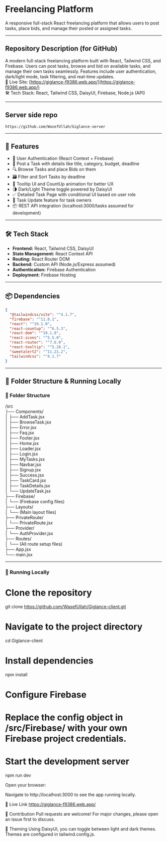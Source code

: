 # Freelancing Platform

A responsive full-stack React freelancing platform that allows users to post tasks, place bids, and manage their posted or assigned tasks.

---

## Repository Description (for GitHub)

A modern full-stack freelancing platform built with React, Tailwind CSS, and Firebase. Users can post tasks, browse and bid on available tasks, and manage their own tasks seamlessly. Features include user authentication, dark/light mode, task filtering, and real-time updates.  
🔗 Live Site: [https://giglance-f9386.web.app/](https://giglance-f9386.web.app/)  
🛠️ Tech Stack: React, Tailwind CSS, DaisyUI, Firebase, Node.js (API)

---

## Server side repo

`https://github.com/WasefUllah/Giglance-server`

---

## 🚀 Features

- 🔐 User Authentication (React Context + Firebase)
- 📝 Post a Task with details like title, category, budget, deadline
- 🔍 Browse Tasks and place Bids on them
- 🗃️ Filter and Sort Tasks by deadline
- 🧠 Tooltip UI and CountUp animation for better UX
- 🌗 Dark/Light Theme toggle powered by DaisyUI
- ✅ Detailed Task Page with conditional UI based on user role
- 🔧 Task Update feature for task owners
- 📦 REST API integration (localhost:3000/tasks assumed for development)

---

## 🛠️ Tech Stack

- **Frontend:** React, Tailwind CSS, DaisyUI
- **State Management:** React Context API
- **Routing:** React Router DOM
- **Backend:** Custom API (Node.js/Express assumed)
- **Authentication:** Firebase Authentication
- **Deployment:** Firebase Hosting

---

## 📦 Dependencies

```json
{
  "@tailwindcss/vite": "^4.1.7",
  "firebase": "^11.8.1",
  "react": "^19.1.0",
  "react-countup": "^6.5.3",
  "react-dom": "^19.1.0",
  "react-icons": "^5.5.0",
  "react-router": "^7.6.0",
  "react-tooltip": "^5.28.1",
  "sweetalert2": "^11.21.2",
  "tailwindcss": "^4.1.7"
}
```

---

## 📁 Folder Structure & Running Locally

### 📂 Folder Structure

/src  
├── Components/  
│ ├── AddTask.jsx  
│ ├── BrowseTask.jsx  
│ ├── Error.jsx  
│ ├── Faq.jsx  
│ ├── Footer.jsx  
│ ├── Home.jsx  
│ ├── Loader.jsx  
│ ├── Login.jsx  
│ ├── MyTasks.jsx  
│ ├── Navbar.jsx  
│ ├── Signup.jsx  
│ ├── Success.jsx  
│ ├── TaskCard.jsx  
│ ├── TaskDetails.jsx  
│ └── UpdateTask.jsx  
├── Firebase/  
│ └── (Firebase config files)  
├── Layouts/  
│ └── (Main layout files)  
├── PrivateRoute/  
│ └── PrivateRoute.jsx  
├── Provider/  
│ └── AuthProvider.jsx  
├── Routes/  
│ └── (All route setup files)  
├── App.jsx  
└── main.jsx

---

### 🧪 Running Locally

# Clone the repository

git clone https://github.com/WasefUllah/Giglance-client.git

# Navigate to the project directory

cd Giglance-client

# Install dependencies

npm install

# Configure Firebase

# Replace the config object in /src/Firebase/ with your own Firebase project credentials.

# Start the development server

npm run dev

Open your browser:

Navigate to http://localhost:3000 to see the app running locally.

🔗 Live Link
https://giglance-f9386.web.app/

🤝 Contribution
Pull requests are welcome! For major changes, please open an issue first to discuss.

🌈 Theming
Using DaisyUI, you can toggle between light and dark themes. Themes are configured in tailwind.config.js.
